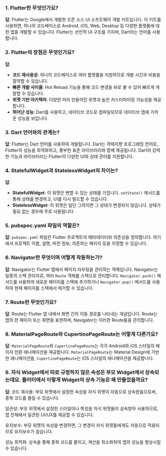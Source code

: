 
### 1. Flutter란 무엇인가요?
**답**: Flutter는 Google에서 개발한 오픈 소스 UI 소프트웨어 개발 키트입니다. 이 키트를 사용하면, 하나의 코드베이스로 Android, iOS, Web, Desktop 등 다양한 플랫폼에 대한 앱을 개발할 수 있습니다. Flutter는 선언적 UI 구조를 가지며, Dart라는 언어를 사용합니다.

### 2. Flutter의 장점은 무엇인가요?
**답**: 
- **코드 재사용성**: 하나의 코드베이스로 여러 플랫폼을 지원하므로 개발 시간과 비용을 절약할 수 있습니다.
- **빠른 개발 사이클**: Hot Reload 기능을 통해 코드 변경을 바로 볼 수 있어 빠르게 개발할 수 있습니다.
- **위젯 기반 아키텍처**: 다양한 미리 만들어진 위젯과 높은 커스터마이징 가능성을 제공합니다.
- **뛰어난 성능**: Dart를 사용하고, 네이티브 코드로 컴파일되므로 네이티브 앱에 가까운 성능을 보입니다.

### 3. Dart 언어와의 관계는?
**답**: Flutter는 Dart 언어를 사용하여 개발됩니다. Dart는 객체지향 프로그래밍 언어로, Flutter의 성능을 최적화하고, 풍부한 표준 라이브러리와 함께 제공됩니다. Dart의 강력한 기능과 라이브러리는 Flutter의 다양한 UI와 상태 관리를 지원합니다.

### 4. StatefulWidget과 StatelessWidget의 차이는?
**답**: 
- **StatefulWidget**: 이 위젯은 변할 수 있는 상태를 가집니다. `setState()` 메서드를 통해 상태를 변경하고, UI를 다시 빌드할 수 있습니다.
- **StatelessWidget**: 이 위젯은 일단 그려지면 그 상태가 변경되지 않습니다. 상태가 필요 없는 경우에 주로 사용됩니다.

### 5. pubspec.yaml 파일의 역할은?
**답**: `pubspec.yaml` 파일은 Flutter 프로젝트의 메타데이터와 의존성을 정의합니다. 여기에서 프로젝트 이름, 설명, 버전 정보, 의존하는 패키지 등을 지정할 수 있습니다.

### 6. Navigator란 무엇이며 어떻게 작동하는가?

**답**: Navigator는 Flutter 앱에서 페이지 라우팅을 관리하는 객체입니다. Navigator는 일종의 스택 관리자로, 여러 `Route` 객체를 스택으로 관리합니다. `Navigator.push()` 메서드를 사용하여 새로운 페이지를 스택에 추가하거나 `Navigator.pop()` 메서드를 사용하여 현재 페이지를 스택에서 제거할 수 있습니다.

### 7. Route란 무엇인가요?

**답**: Route는 Flutter 앱 내에서 화면 간의 이동 경로를 나타내는 개념입니다. Route는 앱의 한 페이지 또는 화면을 표현하며, Navigator는 이러한 Route들을 관리합니다. 

### 8. MaterialPageRoute와 CupertinoPageRoute는 어떻게 다른가요?

**답**: `MaterialPageRoute`와 `CupertinoPageRoute`는 각각 Android와 iOS 스타일의 페이지 전환 애니메이션을 제공합니다. `MaterialPageRoute`는 Material Design에 기반한 애니메이션을, `CupertinoPageRoute`는 iOS 스타일의 애니메이션을 제공합니다.

### 9. 자식 Widget에서 따로 규정하지 않은 속성은 부모 Widget에서 상속되는데요. 플러터에서 이렇게 Widget의 상속 기능은 왜 만들었을까요?
**답**: 
코드 재사용: 부모 위젯에서 설정한 속성을 자식 위젯이 자동으로 상속받음으로써, 중복 코드를 줄일 수 있습니다.

일관성: 부모 위젯에서 설정한 스타일이나 특성을 자식 위젯들이 상속받아 사용하므로, 앱 전체에서 일관된 UI/UX를 제공할 수 있습니다.

유지보수: 부모 위젯의 속성을 변경하면, 그 변경이 자식 위젯들에게도 자동으로 적용되므로 유지보수가 쉽습니다.

성능 최적화: 상속을 통해 중복 코드를 줄이고, 계산을 최소화하여 앱의 성능을 향상시킬 수 있습니다.




